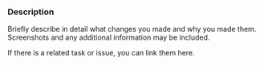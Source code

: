 ### Description

Briefly describe in detail what changes you made and why you made them.
Screenshots and any additional information may be included.

If there is a related task or issue, you can link them here.

<!--- 
Pull requests are the recommended way to contribute to this project.
Once submitted, a code reviewer will review your code and merge it if there aren't any issues.

In the case of merge conflicts or any other issue, they will also work with you to resolve the issues or suggest improvements.
--->